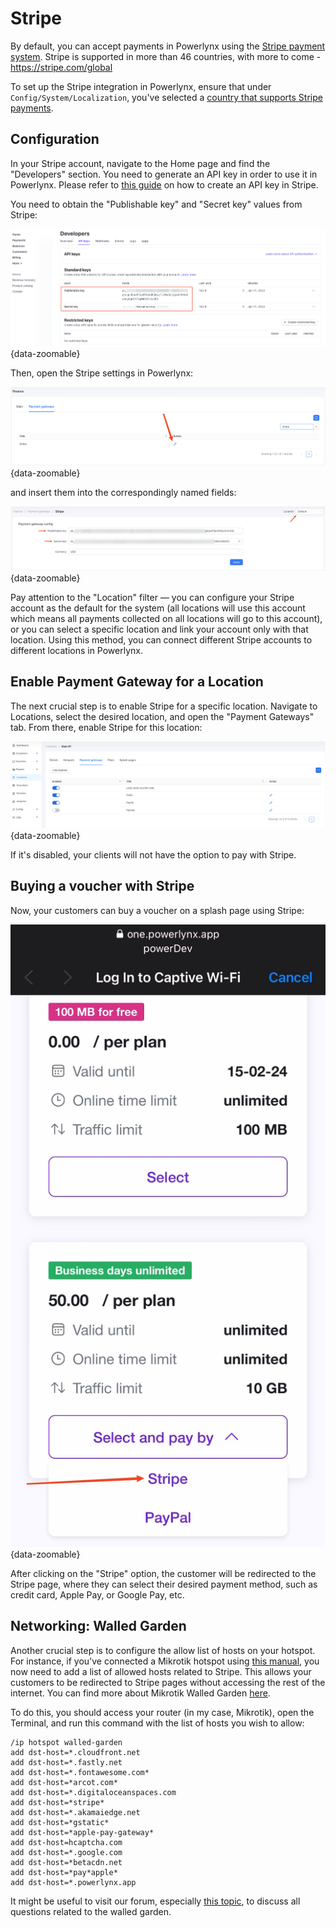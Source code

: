# Stripe

By default, you can accept payments in Powerlynx using the [Stripe payment system](https://stripe.com/). Stripe is supported in more than 46 countries, with more to come - https://stripe.com/global

To set up the Stripe integration in Powerlynx, ensure that under `Config/System/Localization`, you've selected a [country that supports Stripe payments](https://stripe.com/global).

## Configuration

In your Stripe account, navigate to the Home page and find the "Developers" section. You need to generate an API key in order to use it in Powerlynx. Please refer to [this guide](https://docs.stripe.com/keys) on how to create an API key in Stripe.

You need to obtain the "Publishable key" and "Secret key" values from Stripe:

![Stripe API key](images/stripe_api_key.png){data-zoomable}

Then, open the Stripe settings in Powerlynx:

![Stripe open](images/payment_gateway_edit.png){data-zoomable}

and insert them into the correspondingly named fields:

![Stripe config](images/stripe_edit.png){data-zoomable}

Pay attention to the "Location" filter — you can configure your Stripe account as the default for the system (all locations will use this account which means all payments collected on all locations will go to this account), or you can select a specific location and link your account only with that location. Using this method, you can connect different Stripe accounts to different locations in Powerlynx.

## Enable Payment Gateway for a Location

The next crucial step is to enable Stripe for a specific location. Navigate to Locations, select the desired location, and open the "Payment Gateways" tab. From there, enable Stripe for this location:

![Stripe enable](images/enable_for_location.png){data-zoomable}

If it's disabled, your clients will not have the option to pay with Stripe.

## Buying a voucher with Stripe

Now, your customers can buy a voucher on a splash page using Stripe:

![Stripe payment](images/splash_page_stripe.jpeg){data-zoomable}

After clicking on the "Stripe" option, the customer will be redirected to the Stripe page, where they can select their desired payment method, such as credit card, Apple Pay, or Google Pay, etc.

## Networking: Walled Garden

Another crucial step is to configure the allow list of hosts on your hotspot. For instance, if you've connected a Mikrotik hotspot using [this manual](https://docs.powerlynx.app/networking/mikrotik.html), you now need to add a list of allowed hosts related to Stripe. This allows your customers to be redirected to Stripe pages without accessing the rest of the internet. You can find more about Mikrotik Walled Garden [here](https://wiki.mikrotik.com/wiki/Manual:IP/Hotspot/Walled_Garden).

To do this, you should access your router (in my case, Mikrotik), open the Terminal, and run this command with the list of hosts you wish to allow:

```
/ip hotspot walled-garden
add dst-host=*.cloudfront.net
add dst-host=*.fastly.net
add dst-host=*.fontawesome.com*
add dst-host=*arcot.com*
add dst-host=*.digitaloceanspaces.com
add dst-host=*stripe*
add dst-host=*.akamaiedge.net
add dst-host=*gstatic*
add dst-host=*apple-pay-gateway*
add dst-host=hcaptcha.com
add dst-host=*.google.com
add dst-host=*betacdn.net
add dst-host=*pay*apple*
add dst-host=*.powerlynx.app
```

It might be useful to visit our forum, especially [this topic](https://forum.powerlynx.app/t/mikrotik-walled-garden/19), to discuss all questions related to the walled garden.
